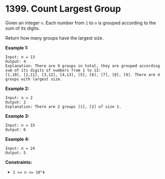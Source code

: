 # 1399. Count Largest Group

Given an integer `n`. Each number from `1` to `n` is grouped according to the
sum of its digits. 

Return how many groups have the largest size.


__Example 1:__

```
Input: n = 13
Output: 4
Explanation: There are 9 groups in total, they are grouped according sum of its digits of numbers from 1 to 13:
[1,10], [2,11], [3,12], [4,13], [5], [6], [7], [8], [9]. There are 4 groups with largest size.
```

__Example 2:__

```
Input: n = 2
Output: 2
Explanation: There are 2 groups [1], [2] of size 1.
```

__Example 3:__

```
Input: n = 15
Output: 6
```

__Example 4:__

```
Input: n = 24
Output: 5
```

__Constraints:__

* `1 <= n <= 10^4`
